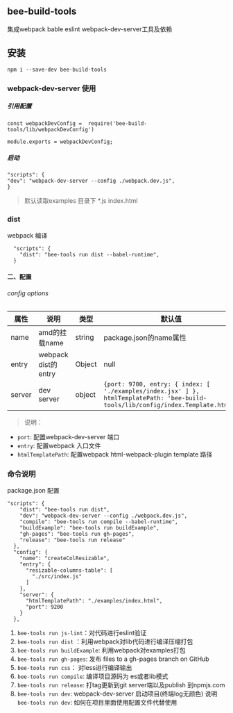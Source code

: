 ## bee-build-tools
集成webpack bable eslint webpack-dev-server工具及依赖

## 安装

```
npm i --save-dev bee-build-tools
```

### webpack-dev-server 使用
##### 引用配置
```
const webpackDevConfig =  require('bee-build-tools/lib/webpackDevConfig')

module.exports = webpackDevConfig;
```
##### 启动
```
"scripts": {
"dev": "webpack-dev-server --config ./webpack.dev.js",
}
```
> 默认读取examples 目录下 *.js index.html


### dist
webpack 编译
```
  "scripts": {
    "dist": "bee-tools run dist --babel-runtime",
  }
```
#### 二、配置
###### config options

属性 | 说明 | 类型 | 默认值
| --- | --- | --- | --- |
| name | amd的挂载name | string |  package.json的name属性 |
| entry |webpack dist的entry| Object |null |
| server |dev server|object|`{port: 9700, entry: { index: [ './examples/index.jsx' ] }, htmlTemplatePath: 'bee-build-tools/lib/config/index.Template.html'}`|
>说明：
* `port`: 配置webpack-dev-server 端口
* `entry`: 配置webpack 入口文件
* `htmlTemplatePath`: 配置webpack html-webpack-plugin template 路径
### 命令说明
package.json 配置
```
"scripts": {
    "dist": "bee-tools run dist",
    "dev": "webpack-dev-server --config ./webpack.dev.js",
    "compile": "bee-tools run compile --babel-runtime",
    "buildExample": "bee-tools run buildExample",
    "gh-pages": "bee-tools run gh-pages",
    "release": "bee-tools run release"
  },
  "config": {
    "name": "createColResizable",
    "entry": {
      "resizable-columns-table": [
        "./src/index.js"
      ]
    },
    "server": {
      "htmlTemplatePath": "./examples/index.html",
      "port": 9200
    }
  },
```
1. `bee-tools run js-lint`：对代码进行eslint验证
2. `bee-tools run dist` ：利用webpack对lib代码进行编译压缩打包
3. `bee-tools run buildExample`:  利用webpack对examples打包
4. `bee-tools run gh-pages`:  发布 files to a gh-pages branch on GitHub
5. `bee-tools run css`： 对less进行编译输出
7. `bee-tools run compile`: 编译项目源码为 es或者lib模式
8. `bee-tools run release`: 打tag更新到git server端以及publish 到npmjs.com
9. `bee-tools run dev`:  webpack-dev-server 启动项目(终端log无颜色)
说明 `bee-tools run dev`: 如何在项目里面使用配置文件代替使用
